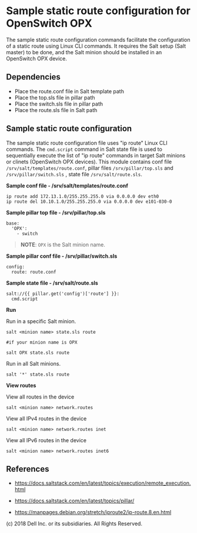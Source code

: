 # Sample static route configuration for OpenSwitch OPX

The sample static route configuration commands facilitate the configuration of a static route using Linux CLI commands. It requires the Salt setup (Salt master) to be done, and the Salt minion should be installed in an OpenSwitch OPX device.

## Dependencies

- Place the route.conf file in Salt template path
- Place the top.sls file in pillar path
- Place the switch.sls file in pillar path
- Place the route.sls file in Salt path

## Sample static route configuration

The sample static route configuration file uses "ip route" Linux CLI commands. The ``cmd.script`` command in Salt state file is used to sequentially execute the list of "ip route" commands in target Salt minions or clinets (OpenSwitch OPX devices). This module contains conf file ``/srv/salt/templates/route.conf``, pillar files ``/srv/pillar/top.sls`` and ``/srv/pillar/switch.sls`` , state file ``/srv/salt/route.sls``.

**Sample conf file - /srv/salt/templates/route.conf**

    ip route add 172.13.1.0/255.255.255.0 via 0.0.0.0 dev eth0
    ip route del 10.10.1.0/255.255.255.0 via 0.0.0.0 dev e101-030-0

**Sample pillar top file - /srv/pillar/top.sls**

    base:
      'OPX':
        - switch

> **NOTE**: ``OPX`` is the Salt minion name.

**Sample pillar conf file - /srv/pillar/switch.sls**

    config:
      route: route.conf

**Sample state file - /srv/salt/route.sls**

    salt://{{ pillar.get('config')['route'] }}:
      cmd.script

**Run**

Run in a specific Salt minion.

    salt <minion name> state.sls route

    #if your minion name is OPX

    salt OPX state.sls route

Run in all Salt minions.

    salt '*' state.sls route

**View routes**

View all routes in the device

    salt <minion name> network.routes   

View all IPv4 routes in the device

    salt <minion name> network.routes inet    

View all IPv6 routes in the device

    salt <minion name> network.routes inet6

## References

- https://docs.saltstack.com/en/latest/topics/execution/remote_execution.html

- https://docs.saltstack.com/en/latest/topics/pillar/

- https://manpages.debian.org/stretch/iproute2/ip-route.8.en.html

(c) 2018 Dell Inc. or its subsidiaries. All Rights Reserved.
